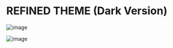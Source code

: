 # REFINED THEME (Dark Version)

![image](https://user-images.githubusercontent.com/98642867/155513069-64c8092e-5b36-440d-8d31-e76a6bcab722.png)


![image](https://user-images.githubusercontent.com/98642867/155438298-fdd4961a-45ed-460c-9b3e-cc9bbf824094.png)

